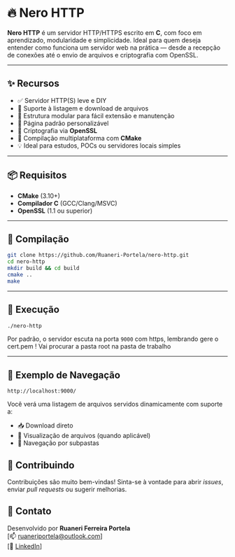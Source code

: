 # 🔥 Nero HTTP

**Nero HTTP** é um servidor HTTP/HTTPS escrito em **C**, com foco em aprendizado, modularidade e simplicidade. Ideal para quem deseja entender como funciona um servidor web na prática — desde a recepção de conexões até o envio de arquivos e criptografia com OpenSSL.

---

## ✨ Recursos

- ✅ Servidor HTTP(S) leve e DIY
- 📁 Suporte à listagem e download de arquivos
- 🧩 Estrutura modular para fácil extensão e manutenção
- 📄 Página padrão personalizável
- 🔐 Criptografia via **OpenSSL**
- 🧱 Compilação multiplataforma com **CMake**
- 💡 Ideal para estudos, POCs ou servidores locais simples

---

## 📦 Requisitos

- **CMake** (3.10+)
- **Compilador C** (GCC/Clang/MSVC)
- **OpenSSL** (1.1 ou superior)

---

## 🚀 Compilação

```bash
git clone https://github.com/Ruaneri-Portela/nero-http.git
cd nero-http
mkdir build && cd build
cmake ..
make
```

---

## 🔧 Execução

```bash
./nero-http
```

Por padrão, o servidor escuta na porta `9000` com https, lembrando gere o cert.pem ! Vai procurar a pasta root na pasta de trabalho

---

## 📂 Exemplo de Navegação

```
http://localhost:9000/
```

Você verá uma listagem de arquivos servidos dinamicamente com suporte a:

- 📥 Download direto
- 📄 Visualização de arquivos (quando aplicável)
- 📁 Navegação por subpastas

## 🤝 Contribuindo

Contribuições são muito bem-vindas! Sinta-se à vontade para abrir *issues*, enviar *pull requests* ou sugerir melhorias.

## 📧 Contato

Desenvolvido por **Ruaneri Ferreira Portela**  
[📫 ruaneriportela@outlook.com]  
[🔗 [LinkedIn](https://www.linkedin.com/in/ruaneri-portela-aa6945227/)]